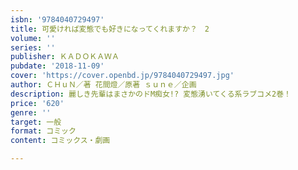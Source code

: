 ```yaml
---
isbn: '9784040729497'
title: 可愛ければ変態でも好きになってくれますか？　2
volume: ''
series: ''
publisher: ＫＡＤＯＫＡＷＡ
pubdate: '2018-11-09'
cover: 'https://cover.openbd.jp/9784040729497.jpg'
author: ＣＨｕＮ／著 花間燈／原著 ｓｕｎｅ／企画
description: 麗しき先輩はまさかのドM痴女!? 変態湧いてくる系ラブコメ2巻！
price: '620'
genre: ''
target: 一般
format: コミック
content: コミックス・劇画

---
```

